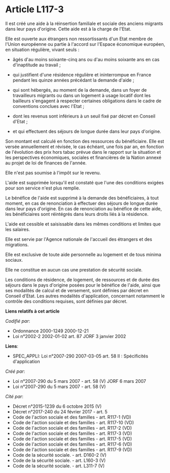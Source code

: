 # Article L117-3

Il est créé une aide à la réinsertion familiale et sociale des anciens migrants dans leur pays d'origine. Cette aide est à la
charge de l'Etat.

Elle est ouverte aux étrangers non ressortissants d'un Etat membre de l'Union européenne ou partie à l'accord sur l'Espace
économique européen, en situation régulière, vivant seuls :

- âgés d'au moins soixante-cinq ans ou d'au moins soixante ans en cas d'inaptitude au travail ;

- qui justifient d'une résidence régulière et ininterrompue en France pendant les quinze années précédant la demande d'aide ;

- qui sont hébergés, au moment de la demande, dans un foyer de travailleurs migrants ou dans un logement à usage locatif dont
les bailleurs s'engagent à respecter certaines obligations dans le cadre de conventions conclues avec l'Etat ;

- dont les revenus sont inférieurs à un seuil fixé par décret en Conseil d'Etat ;

- et qui effectuent des séjours de longue durée dans leur pays d'origine.

Son montant est calculé en fonction des ressources du bénéficiaire. Elle est versée annuellement et révisée, le cas échéant,
une fois par an, en fonction de l'évolution des prix hors tabac prévue dans le rapport sur la situation et les perspectives
économiques, sociales et financières de la Nation annexé au projet de loi de finances de l'année.

Elle n'est pas soumise à l'impôt sur le revenu.

L'aide est supprimée lorsqu'il est constaté que l'une des conditions exigées pour son service n'est plus remplie.

Le bénéfice de l'aide est supprimé à la demande des bénéficiaires, à tout moment, en cas de renonciation à effectuer des
séjours de longue durée dans leur pays d'origine. En cas de renonciation au bénéfice de cette aide, les bénéficiaires sont
réintégrés dans leurs droits liés à la résidence.

L'aide est cessible et saisissable dans les mêmes conditions et limites que les salaires.

Elle est servie par l'Agence nationale de l'accueil des étrangers et des migrations.

Elle est exclusive de toute aide personnelle au logement et de tous minima sociaux.

Elle ne constitue en aucun cas une prestation de sécurité sociale.

Les conditions de résidence, de logement, de ressources et de durée des séjours dans le pays d'origine posées pour le
bénéfice de l'aide, ainsi que ses modalités de calcul et de versement, sont définies par décret en Conseil d'Etat. Les autres
modalités d'application, concernant notamment le contrôle des conditions requises, sont définies par décret.

**Liens relatifs à cet article**

_Codifié par_:

  - Ordonnance 2000-1249 2000-12-21
  - Loi n°2002-2 2002-01-02 art. 87 JORF 3 janvier 2002

**Liens**:

  - SPEC_APPLI: Loi n°2007-290 2007-03-05 art. 58 II : Spécificités d'application

_Créé par_:

  - Loi n°2007-290 du 5 mars 2007 - art. 58 (V) JORF 6 mars 2007
  - Loi n°2007-290 du 5 mars 2007 - art. 58 (V)

_Cité par_:

  - Décret n°2015-1239 du 6 octobre 2015 (V)
  - Décret n°2017-240 du 24 février 2017 - art. 5
  - Code de l'action sociale et des familles - art. R117-1 (VD)
  - Code de l'action sociale et des familles - art. R117-10 (VD)
  - Code de l'action sociale et des familles - art. R117-2 (VD)
  - Code de l'action sociale et des familles - art. R117-3 (VD)
  - Code de l'action sociale et des familles - art. R117-5 (VD)
  - Code de l'action sociale et des familles - art. R117-6 (VD)
  - Code de l'action sociale et des familles - art. R117-9 (VD)
  - Code de la sécurité sociale. - art. D160-2 (V)
  - Code de la sécurité sociale. - art. L160-3 (V)
  - Code de la sécurité sociale. - art. L311-7 (V)
